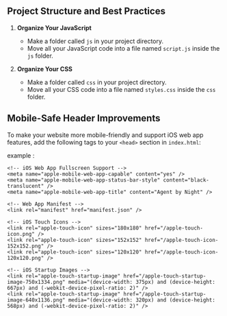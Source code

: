 ## Project Structure and Best Practices

1. **Organize Your JavaScript**
   - Make a folder called `js` in your project directory.
   - Move all your JavaScript code into a file named `script.js` inside the `js` folder.

2. **Organize Your CSS**
   - Make a folder called `css` in your project directory.
   - Move all your CSS code into a file named `styles.css` inside the `css` folder.

## Mobile-Safe Header Improvements

To make your website more mobile-friendly and support iOS web app features, add the following tags to your `<head>` section in `index.html`:

example : 
    <meta name="viewport" content="width=device-width, initial-scale=1.0, user-scalable=no, viewport-fit=cover" />

    <!-- iOS Web App Fullscreen Support -->
    <meta name="apple-mobile-web-app-capable" content="yes" />
    <meta name="apple-mobile-web-app-status-bar-style" content="black-translucent" />
    <meta name="apple-mobile-web-app-title" content="Agent by Night" />

    <!-- Web App Manifest -->
    <link rel="manifest" href="manifest.json" />

    <!-- iOS Touch Icons -->
    <link rel="apple-touch-icon" sizes="180x180" href="/apple-touch-icon.png" />
    <link rel="apple-touch-icon" sizes="152x152" href="/apple-touch-icon-152x152.png" />
    <link rel="apple-touch-icon" sizes="120x120" href="/apple-touch-icon-120x120.png" />

    <!-- iOS Startup Images -->
    <link rel="apple-touch-startup-image" href="/apple-touch-startup-image-750x1334.png" media="(device-width: 375px) and (device-height: 667px) and (-webkit-device-pixel-ratio: 2)" />
    <link rel="apple-touch-startup-image" href="/apple-touch-startup-image-640x1136.png" media="(device-width: 320px) and (device-height: 568px) and (-webkit-device-pixel-ratio: 2)" />
